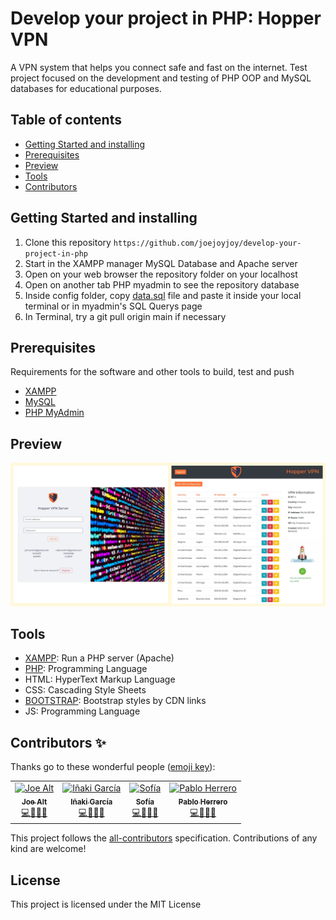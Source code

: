 # Develop your project in PHP: Hopper VPN

A VPN system that helps you connect safe and fast on the internet. Test project focused on the development and testing of PHP OOP and MySQL databases for educational purposes.

## Table of contents

- [Getting Started and installing](#getting-started-and-installing)
- [Prerequisites](#prerequisites)
- [Preview](#preview)
- [Tools](#tools)
- [Contributors](#contributors-)

## Getting Started and installing

1. Clone this repository `https://github.com/joejoyjoy/develop-your-project-in-php`
2. Start in the XAMPP manager MySQL Database and Apache server
3. Open on your web browser the repository folder on your localhost
4. Open on another tab PHP myadmin to see the repository database
5. Inside config folder, copy [data.sql](/config/data.sql) file and paste it inside your local terminal or in myadmin's SQL Querys page
6. In Terminal, try a git pull origin main if necessary

## Prerequisites

Requirements for the software and other tools to build, test and push 
- [XAMPP](https://www.apachefriends.org/)
- [MySQL](https://www.mysql.com/products/workbench/)
- [PHP MyAdmin](http://127.0.0.1/phpmyadmin/)

## Preview
![Project preview image](/assets/images/projectPreview.jpg)

## Tools

- [XAMPP](https://www.apachefriends.org/es/download.html): Run a PHP server (Apache)
- [PHP](https://www.php.net/): Programming Language
- HTML: HyperText Markup Language
- CSS: Cascading Style Sheets
- [BOOTSTRAP](https://getbootstrap.com/): Bootstrap styles by CDN links
- JS: Programming Language

## Contributors ✨

Thanks go to these wonderful people ([emoji key](https://allcontributors.org/docs/en/emoji-key)):

<!-- ALL-CONTRIBUTORS-LIST:START - Do not remove or modify this section -->
<!-- prettier-ignore-start -->
<!-- markdownlint-disable -->
<table>
  <tbody>
    <tr>
      <td align="center">
            <a href="https://github.com/joejoyjoy">
                <img src="https://avatars.githubusercontent.com/u/73751755" width="100px" alt="Joe Alt"/>
                <br />
                <sub>
                <b>Joe Alt</b>
                </sub>
            </a>
            <br />
            <a href="#tools-dtpf" title="code-tools-maintenance-design">💻🔧🚧🎨</a>
        </td>
        <td align="center">
            <a href="https://github.com/igardiet">
                <img src="https://avatars.githubusercontent.com/u/115088134" width="100px" alt="Iñaki García"/>
                <br />
                <sub>
                <b>Iñaki García</b>
                </sub>
            </a>
            <br />
            <a href="#tools-dtpf" title="code-tools-maintenance-design">💻🔧🚧🎨</a>
        </td>
        <td align="center">
            <a href="https://github.com/SofiSit">
                <img src="https://avatars.githubusercontent.com/u/94472523" width="100px" alt="Sofía"/>
                <br />
                <sub>
                <b>Sofía</b>
                </sub>
            </a>
            <br />
            <a href="#code-devstoni" title="code-tools-maintenance-design">💻🔧🚧🎨</a>
        </td>
        <td align="center">
            <a href="https://github.com/pablohgb">
                <img src="https://avatars.githubusercontent.com/u/80101321" width="100px" alt="Pablo Herrero"/>
                <br />
                <sub>
                <b>Pablo Herrero</b>
                </sub>
            </a>
            <br />
            <a href="#code-pablohgb" title="code-tools-maintenance-design">💻🔧🚧🎨</a>
        </td>
    </tr>
  </tbody>
</table>

This project follows the [all-contributors](https://allcontributors.org) specification.
Contributions of any kind are welcome!

## License <!-- omit in toc -->

This project is licensed under the MIT License
